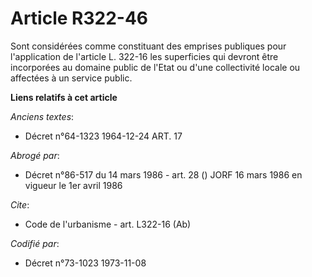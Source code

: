 # Article R322-46

Sont considérées comme constituant des emprises publiques    pour l'application de l'article L. 322-16 les superficies qui
devront être incorporées au domaine public de l'Etat ou d'une collectivité locale ou affectées à un service public.

**Liens relatifs à cet article**

_Anciens textes_:

  - Décret n°64-1323 1964-12-24 ART. 17

_Abrogé par_:

  - Décret n°86-517 du 14 mars 1986 - art. 28 () JORF 16 mars 1986 en vigueur le 1er avril 1986

_Cite_:

  - Code de l'urbanisme - art. L322-16 (Ab)

_Codifié par_:

  - Décret n°73-1023 1973-11-08
